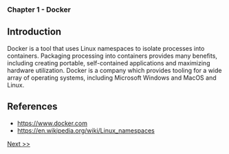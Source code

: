 ### Chapter 1 - Docker

## Introduction

Docker is a tool that uses Linux namespaces to isolate processes into containers. Packaging processing into containers provides many benefits, including creating portable, self-contained applications and maximizing hardware utilization. Docker is a company which provides tooling for a wide array of operating systems, including Microsoft Windows and MacOS and Linux.

## References

* https://www.docker.com
* https://en.wikipedia.org/wiki/Linux_namespaces

[Next >>](020-chapter-02.md)
